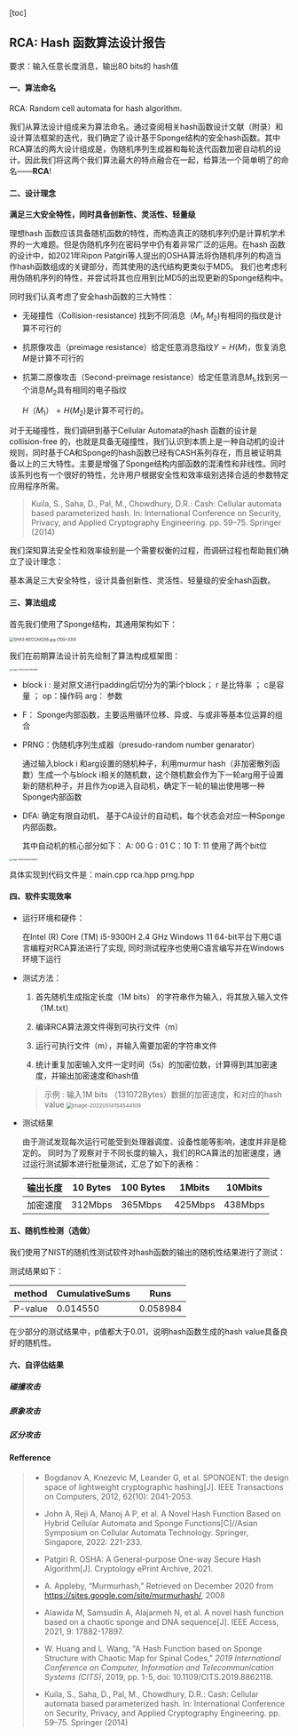 [toc]

## RCA: Hash 函数算法设计报告

要求：输入任意长度消息，输出80 bits的 hash值

#### 一、算法命名

RCA: Random cell automata for hash algorithm.

我们从算法设计组成来为算法命名。通过查阅相关hash函数设计文献（附录）和设计算法框架的迭代，我们确定了设计基于Sponge结构的安全hash函数。其中RCA算法的两大设计组成是，伪随机序列生成器和每轮迭代函数加密自动机的设计。因此我们将这两个我们算法最大的特点融合在一起，给算法一个简单明了的命名——**RCA**!

#### 二、设计理念

**满足三大安全特性，同时具备创新性、灵活性、轻量级**

理想hash 函数应该具备随机函数的特性，而构造真正的随机序列仍是计算机学术界的一大难题。但是伪随机序列在密码学中仍有着非常广泛的运用。在hash 函数的设计中，如2021年Ripon Patgiri等人提出的OSHA算法将伪随机序列的构造当作hash函数组成的关键部分，而其使用的迭代结构更类似于MD5。 我们也考虑利用伪随机序列的特性，并尝试将其也应用到比MD5的出现更新的Sponge结构中。

同时我们认真考虑了安全hash函数的三大特性：

- 无碰撞性（Collision-resistance)  找到不同消息（$M_1,M_2$)有相同的指纹是计算不可行的

- 抗原像攻击（preimage resistance）给定任意消息指纹$Y=H(M)$，恢复消息$M$是计算不可行的

- 抗第二原像攻击（Second-preimage resistance）给定任意消息$M_1$,找到另一个消息$M_2$具有相同的电子指纹

  $H（M_1）=H(M_2)$是计算不可行的。

对于无碰撞性，我们调研到基于Cellular Automata的hash 函数的设计是 collision-free 的，也就是具备无碰撞性，我们认识到本质上是一种自动机的设计规则，同时基于CA和Sponge的hash函数已经有CASH系列存在，而且被证明具备以上的三大特性。主要是增强了Sponge结构内部函数的混淆性和非线性。同时该系列也有一个很好的特性，允许用户根据安全性和效率级别选择合适的参数特定应用程序所需。

> Kuila, S., Saha, D., Pal, M., Chowdhury, D.R.: Cash: Cellular automata based parameterized hash. In: International Conference on Security, Privacy, and Applied Cryptography Engineering. pp. 59–75. Springer (2014)

我们深知算法安全性和效率级别是一个需要权衡的过程，而调研过程也帮助我们确立了设计理念：

基本满足三大安全特性，设计具备创新性、灵活性、轻量级的安全hash函数。

#### 三、算法组成

首先我们使用了Sponge结构，其通用架构如下： 

<img src="http://www.tucaod.com/wp-content/uploads/2018/09/SHA3-KECCAK256.jpg" alt="SHA3-KECCAK256.jpg (700×330)" style="zoom: 50%;" />

我们在前期算法设计前先绘制了算法构成框架图：

<img src="report.assets/image-20220514223853685.png" alt="image-20220514223853685" style="zoom: 25%;" />

- block i : 是对原文进行padding后切分为的第i个block； r 是比特率 ； c是容量 ； op：操作码 arg： 参数

- F： Sponge内部函数，主要运用循环位移、异或、与或非等基本位运算的组合

- PRNG：伪随机序列生成器（presudo-random number genarator）

  通过输入block i 和arg设置的随机种子，利用murmur hash（非加密散列函数）生成一个与block i相关的随机数，这个随机数会作为下一轮arg用于设置新的随机种子，并且作为op进入自动机，确定下一轮的输出使用哪一种Sponge内部函数

- DFA: 确定有限自动机， 基于CA设计的自动机，每个状态会对应一种Sponge内部函数。

  其中自动机的核心部分如下：           A:  00       G : 01    C：10     T: 11         使用了两个bit位

<img src="report.assets/image-20220514225028519.png" alt="image-20220514225028519" style="zoom:25%;" />

具体实现到代码文件是：main.cpp        rca.hpp       prng.hpp 

#### 四、软件实现效率

- 运行环境和硬件：

  在Intel (R) Core (TM) i5-9300H 2.4 GHz Windows 11 64-bit平台下用C语言编程对RCA算法进行了实现, 同时测试程序也使用C语言编写并在Windows环境下运行

- 测试方法：

  1. 首先随机生成指定长度（1M bits） 的字符串作为输入，将其放入输入文件（1M.txt）

  2. 编译RCA算法源文件得到可执行文件（m）

  3. 运行可执行文件（m），并输入需要加密的字符串文件

  4. 统计重复加密输入文件一定时间（5s）的加密位数，计算得到其加密速度，并输出加密速度和hash值

  >  示例 : 输入1M bits （131072Bytes）数据的加密速度，和对应的hash value        <img src="report.assets/image-20220514154544109.png" alt="image-20220514154544109" style="zoom: 67%;" />

- 测试结果

  由于测试发现每次运行可能受到处理器调度、设备性能等影响，速度并非是稳定的。 同时为了观察对于不同长度的输入，我们的RCA算法的加密速度，通过运行测试脚本进行批量测试，汇总了如下的表格：

  | 输出长度 | 10 Bytes | 100 Bytes | 1Mbits  | 10Mbits |
  | -------- | -------- | --------- | ------- | ------- |
  | 加密速度 | 312Mbps  | 365Mbps   | 425Mbps | 438Mbps |

#### 五、随机性检测（选做）

我们使用了NIST的随机性测试软件对hash函数的输出的随机性结果进行了测试：

测试结果如下：

| method  | CumulativeSums | Runs     |
| ------- | -------------- | -------- |
| P-value | 0.014550       | 0.058984 |

在少部分的测试结果中，p值都大于0.01，说明hash函数生成的hash value具备良好的随机性。

#### 六、自评估结果

##### 碰撞攻击

##### 原象攻击

##### 区分攻击

#### Refference

> - Bogdanov A, Knezevic M, Leander G, et al. SPONGENT: the design space of lightweight cryptographic hashing[J]. IEEE Transactions on Computers, 2012, 62(10): 2041-2053.
> - John A, Reji A, Manoj A P, et al. A Novel Hash Function Based on Hybrid Cellular Automata and Sponge Functions[C]//Asian Symposium on Cellular Automata Technology. Springer, Singapore, 2022: 221-233.
> - Patgiri R. OSHA: A General-purpose One-way Secure Hash Algorithm[J]. Cryptology ePrint Archive, 2021.
> - A. Appleby, “Murmurhash,” Retrieved on December 2020 from https://sites.google.com/site/murmurhash/, 2008
>
> - Alawida M, Samsudin A, Alajarmeh N, et al. A novel hash function based on a chaotic sponge and DNA sequence[J]. IEEE Access, 2021, 9: 17882-17897.
> - W. Huang and L. Wang, "A Hash Function based on Sponge Structure with Chaotic Map for Spinal Codes," *2019 International Conference on Computer, Information and Telecommunication Systems (CITS)*, 2019, pp. 1-5, doi: 10.1109/CITS.2019.8862118.
> - Kuila, S., Saha, D., Pal, M., Chowdhury, D.R.: Cash: Cellular automata based parameterized hash. In: International Conference on Security, Privacy, and Applied Cryptography Engineering. pp. 59–75. Springer (2014)


